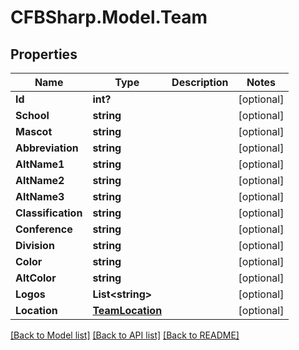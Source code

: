 # CFBSharp.Model.Team
## Properties

Name | Type | Description | Notes
------------ | ------------- | ------------- | -------------
**Id** | **int?** |  | [optional] 
**School** | **string** |  | [optional] 
**Mascot** | **string** |  | [optional] 
**Abbreviation** | **string** |  | [optional] 
**AltName1** | **string** |  | [optional] 
**AltName2** | **string** |  | [optional] 
**AltName3** | **string** |  | [optional] 
**Classification** | **string** |  | [optional] 
**Conference** | **string** |  | [optional] 
**Division** | **string** |  | [optional] 
**Color** | **string** |  | [optional] 
**AltColor** | **string** |  | [optional] 
**Logos** | **List&lt;string&gt;** |  | [optional] 
**Location** | [**TeamLocation**](TeamLocation.md) |  | [optional] 

[[Back to Model list]](../README.md#documentation-for-models) [[Back to API list]](../README.md#documentation-for-api-endpoints) [[Back to README]](../README.md)

